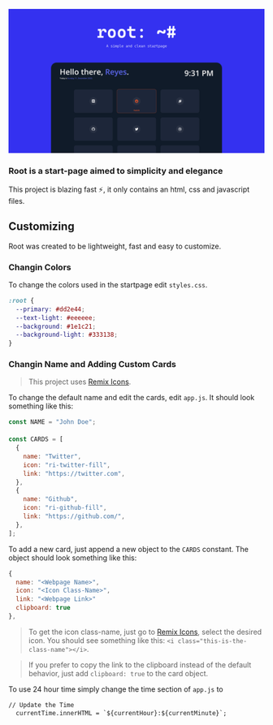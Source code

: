 ![](./assets/header.png)

### Root is a start-page aimed to simplicity and elegance

This project is blazing fast :zap:, it only contains an html, css and javascript files.

## Customizing

Root was created to be lightweight, fast and easy to customize.

### Changin Colors

To change the colors used in the startpage edit `styles.css`.

```css
:root {
  --primary: #dd2e44;
  --text-light: #eeeeee;
  --background: #1e1c21;
  --background-light: #333138;
}
```

### Changin Name and Adding Custom Cards

> This project uses [Remix Icons](https://remixicon.com/).

To change the default name and edit the cards, edit `app.js`. It should look something like this:

```js
const NAME = "John Doe";

const CARDS = [
  {
    name: "Twitter",
    icon: "ri-twitter-fill",
    link: "https://twitter.com",
  },
  {
    name: "Github",
    icon: "ri-github-fill",
    link: "https://github.com/",
  },
];
```

To add a new card, just append a new object to the `CARDS` constant. The object should look something like this:

```js
{
  name: "<Webpage Name>",
  icon: "<Icon Class-Name>",
  link: "<Webpage Link>"
  clipboard: true
},
```

> To get the icon class-name, just go to [Remix Icons](https://remixicon.com/), select the desired icon. You should see something like this: `<i class="this-is-the-class-name"></i>`.

> If you prefer to copy the link to the clipboard instead of the default behavior, just add `clipboard: true` to the card object.

To use 24 hour time simply change the time section of `app.js` to
```
// Update the Time
  currentTime.innerHTML = `${currentHour}:${currentMinute}`;
```
